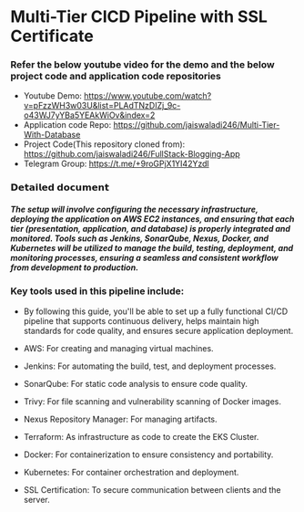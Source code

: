 # Multi-Tier CICD Pipeline with SSL Certificate

###  Refer the below youtube video for the demo and the below project code and application code repositories
- Youtube Demo: https://www.youtube.com/watch?v=pFzzWH3w03U&list=PLAdTNzDIZj_9c-o43WJ7yYBa5YEAkWiOv&index=2
- Application code Repo: https://github.com/jaiswaladi246/Multi-Tier-With-Database
- Project Code(This repository cloned from): https://github.com/jaiswaladi246/FullStack-Blogging-App
- Telegram Group: https://t.me/+9roGPjX1YI42Yzdl

###  𝗗𝗲𝘁𝗮𝗶𝗹𝗲𝗱 𝗱𝗼𝗰𝘂𝗺𝗲𝗻𝘁



##### The setup will involve configuring the necessary infrastructure, deploying the application on AWS EC2 instances, and ensuring that each tier (presentation, application, and database) is properly integrated and monitored. Tools such as Jenkins, SonarQube, Nexus, Docker, and Kubernetes will be utilized to manage the build, testing, deployment, and monitoring processes, ensuring a seamless and consistent workflow from development to production.

### Key tools used in this pipeline include:
- By following this guide, you'll be able to set up a fully functional CI/CD pipeline that supports continuous delivery, helps maintain high standards for code quality, and ensures secure application deployment.

- AWS: For creating and managing virtual machines.
- Jenkins: For automating the build, test, and deployment processes.
- SonarQube: For static code analysis to ensure code quality.
- Trivy: For file scanning and vulnerability scanning of Docker images.
- Nexus Repository Manager: For managing artifacts.
- Terraform: As infrastructure as code to create the EKS Cluster.
- Docker: For containerization to ensure consistency and portability.
- Kubernetes: For container orchestration and deployment.
- SSL Certification: To secure communication between clients and the server.
  
